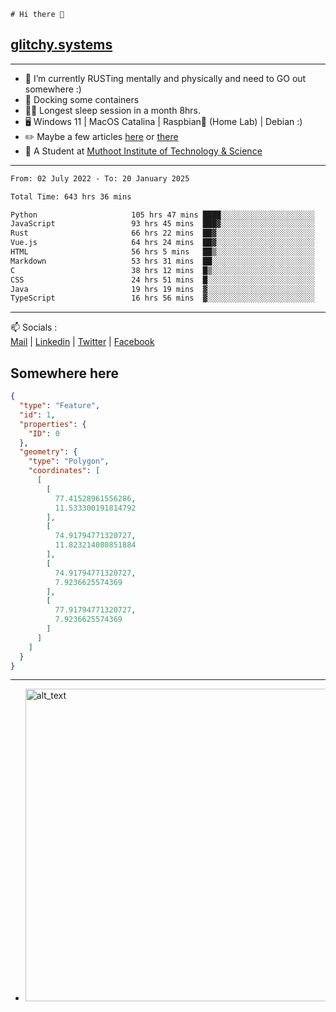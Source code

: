 ```
# Hi there 👋
```
## [glitchy.systems](https://glitchy.systems)
---

- 🌱 I’m currently RUSTing mentally and physically and need to GO out somewhere :)
- 🐋 Docking some containers
- 😶‍🌫️ Longest sleep session in a month 8hrs.
- 🖥️ Windows 11 | MacOS Catalina | Raspbian🥧 (Home Lab) | Debian :)
- ✏️ Maybe a few articles [here](https://medium.com/@advaithnarayanan8) or [there](https://medium.com/@advaithnarayanan8)
- 📑 A Student at [Muthoot Institute of Technology & Science](https://mgmits.ac.in/)



---

<!--START_SECTION:waka-->

```txt
From: 02 July 2022 - To: 20 January 2025

Total Time: 643 hrs 36 mins

Python                     105 hrs 47 mins ████░░░░░░░░░░░░░░░░░░░░░   16.44 %
JavaScript                 93 hrs 45 mins  ███▓░░░░░░░░░░░░░░░░░░░░░   14.57 %
Rust                       66 hrs 22 mins  ██▓░░░░░░░░░░░░░░░░░░░░░░   10.31 %
Vue.js                     64 hrs 24 mins  ██▓░░░░░░░░░░░░░░░░░░░░░░   10.01 %
HTML                       56 hrs 5 mins   ██▒░░░░░░░░░░░░░░░░░░░░░░   08.71 %
Markdown                   53 hrs 31 mins  ██░░░░░░░░░░░░░░░░░░░░░░░   08.32 %
C                          38 hrs 12 mins  █▒░░░░░░░░░░░░░░░░░░░░░░░   05.94 %
CSS                        24 hrs 51 mins  █░░░░░░░░░░░░░░░░░░░░░░░░   03.86 %
Java                       19 hrs 19 mins  ▓░░░░░░░░░░░░░░░░░░░░░░░░   03.00 %
TypeScript                 16 hrs 56 mins  ▓░░░░░░░░░░░░░░░░░░░░░░░░   02.63 %
```

<!--END_SECTION:waka-->

---

📫 Socials :<br>
[Mail](mailto:advaith@glitchy.systems) | [Linkedin](https://www.linkedin.com/in/advaith-narayanan-a72152214/) | [Twitter](https://twitter.com/advaithnarayan) | [Facebook](https://screenmessage.com/qinq)

## Somewhere here

```geojson
{
  "type": "Feature",
  "id": 1,
  "properties": {
    "ID": 0
  },
  "geometry": {
    "type": "Polygon",
    "coordinates": [
      [
        [
          77.41528961556286,
          11.533300191814792
        ],
        [
          74.91794771320727,
          11.823214080851884
        ],
        [
          74.91794771320727,
          7.9236625574369
        ],
        [
          77.91794771320727,
          7.9236625574369
        ]
      ]
    ]
  }
}
```


--- 
- [<img alt="alt_text" width="500px" src="https://valid.x86.fr/cache/banner/xv24bv-6.png" />](https://valid.x86.fr/xv24bv)


